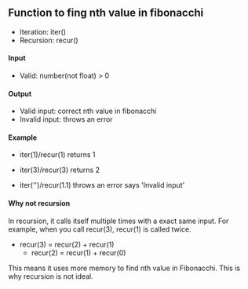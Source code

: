 ## Function to fing nth value in fibonacchi
* Iteration: iter()
* Recursion: recur()

#### Input
* Valid: number(not float) > 0

#### Output
* Valid input: correct nth value in fibonacchi
* Invalid input: throws an error

#### Example
* iter(1)/recur(1) returns 1
* iter(3)/recur(3) returns 2

* iter('')/recur(1.1) throws an error says 'Invalid input'

#### Why not recursion
In recursion, it calls itself multiple times with a exact same input.
For example, when you call recur(3), recur(1) is called twice.
* recur(3) = recur(2) + recur(1)
  * recur(2) = recur(1) + recur(0)

This means it uses more memory to find nth value in Fibonacchi.
This is why recursion is not ideal.

